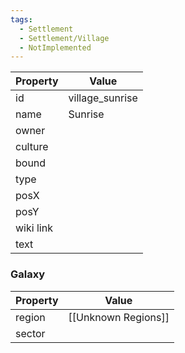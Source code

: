 ```yaml
---
tags:
  - Settlement
  - Settlement/Village
  - NotImplemented
---
```


| Property  | Value           |
| --------- | --------------- |
| id        | village_sunrise |
| name      | Sunrise         |
| owner     |                 |
| culture   |                 |
| bound     |                 |
| type      |                 |
| posX      |                 |
| posY      |                 |
| wiki link |                 |
| text      |                 |

### Galaxy
| Property | Value               |
| -------- | ------------------- |
| region   | [[Unknown Regions]] |
| sector   |                     |
